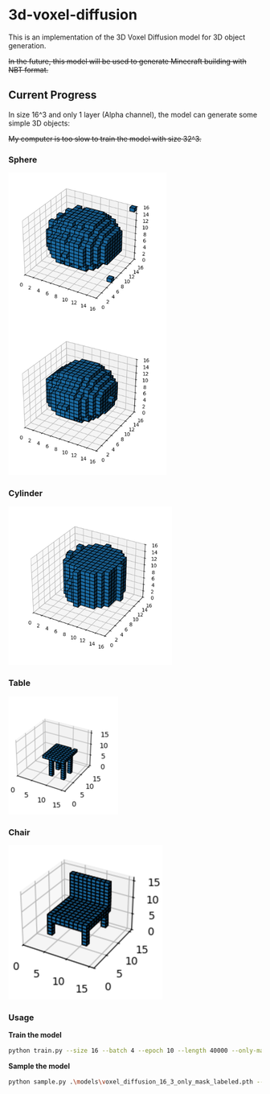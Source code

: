 # 3d-voxel-diffusion

This is an implementation of the 3D Voxel Diffusion model for 3D object generation. 

~~In the future, this model will be used to generate Minecraft building with NBT format.~~

## Current Progress

In size 16^3 and only 1 layer (Alpha channel), the model can generate some simple 3D objects:

~~My computer is too slow to train the model with size 32^3.~~

### Sphere
![shpere](./results/only_mask/16/sphere_2_size4000+batch4.png)

### Cylinder
![cylinder](./results/only_mask/16/cylinder_1_size4000+batch4.png)

### Table
![table](./results/only_mask/16/table_1_size40000+batch1.png)

### Chair
![chair](./results/only_mask/16/chair_1_size80000+batch4.png)

### Usage

**Train the model**

```bash
python train.py --size 16 --batch 4 --epoch 10 --length 40000 --only-mask --with-label
```

**Sample the model**

```bash
python sample.py .\models\voxel_diffusion_16_3_only_mask_labeled.pth --label sphere --batch 16
```